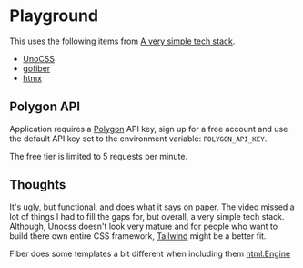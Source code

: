 # Playground

This uses the following items from [A very simple tech stack](https://www.youtube.com/watch?v=huMTT5Pb8b8).

* [UnoCSS](https://unocss.dev/)
* [gofiber](https://github.com/gofiber/fiber)
* [htmx](https://htmx.org/)

## Polygon API

Application requires a [Polygon](https://polygon.io/docs/stocks/getting-started) API key, sign up for a free account and use the default API key set to 
the environment variable: `POLYGON_API_KEY`.

The free tier is limited to 5 requests per minute.

## Thoughts

It's ugly, but functional, and does what it says on paper. The video missed a lot of things I had to fill the gaps for, but overall, a very simple tech stack. Although, Unocss doesn't look very mature and for people who want to build there own entire CSS framework, [Tailwind](https://tailwindcss.com/) might be a better fit.

Fiber does some templates a bit different when including them [html.Engine](https://docs.gofiber.io/template/html/)
